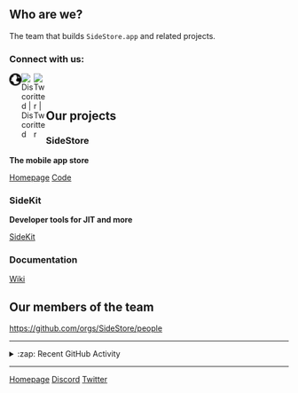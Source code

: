 <!-- 
Docs: How to use GitHub README and actions to auto-generate embedded content.
https://github.com/anuraghazra/github-readme-stats
https://www.youtube.com/watch?v=n6d4KHSKqGk
https://github.com/rahuldkjain/github-profile-readme-generator
 -->

## Who are we?

The team that builds `SideStore.app` and related projects.

### Connect with us:

<!--
[![Website](https://img.shields.io/website?label=sidestore.io&style=for-the-badge&url=https://sidestore.io)](https://sidestore.io)
[![Twitter Follow](https://img.shields.io/twitter/follow/sidestore_io?color=1DA1F2&logo=twitter&style=for-the-badge)](https://twitter.com/intent/follow?original_referer=https%3A%2F%2Fgithub.com%2Fsidestore&screen_name=sidestore)
[![GitHub Followers](https://img.shields.io/github/followers/sidestore?style=for-the-badge)]()
[![GitHub Sponsors](https://img.shields.io/github/sponsors/sidestore?style=for-the-badge
)]() 
-->

[<img align="left" alt="sidestore.io" width="22px" src="https://raw.githubusercontent.com/iconic/open-iconic/master/svg/globe.svg" />][website]
[<img align="left" alt="Discord | Discord" width="22px" src="https://cdn.jsdelivr.net/npm/simple-icons@v3/icons/discord.svg" />][discord]
[<img align="left" alt="Twitter | Twitter" width="22px" src="https://cdn.jsdelivr.net/npm/simple-icons@v3/icons/twitter.svg" />][twitter]

<br />
<br />

## Our projects

### SideStore

__The mobile app store__

[Homepage][website]
[Code][git.sidestore]

### SideKit

__Developer tools for JIT and more__

[SideKit][git.sidekit]

### Documentation

[Wiki][wiki]

## Our members of the team

https://github.com/orgs/SideStore/people

---

<details>
  <summary>:zap: Recent GitHub Activity</summary>

<!--START_SECTION:activity-->
1. 🗣 Commented on [#763](https://github.com/SideStore/SideStore/issues/763) in [SideStore/SideStore](https://github.com/SideStore/SideStore)
2. 🗣 Commented on [#757](https://github.com/SideStore/SideStore/issues/757) in [SideStore/SideStore](https://github.com/SideStore/SideStore)
3. 🗣 Commented on [#757](https://github.com/SideStore/SideStore/issues/757) in [SideStore/SideStore](https://github.com/SideStore/SideStore)
4. 🗣 Commented on [#763](https://github.com/SideStore/SideStore/issues/763) in [SideStore/SideStore](https://github.com/SideStore/SideStore)
5. 🗣 Commented on [#763](https://github.com/SideStore/SideStore/issues/763) in [SideStore/SideStore](https://github.com/SideStore/SideStore)
6. 🗣 Commented on [#763](https://github.com/SideStore/SideStore/issues/763) in [SideStore/SideStore](https://github.com/SideStore/SideStore)
7. 🗣 Commented on [#763](https://github.com/SideStore/SideStore/issues/763) in [SideStore/SideStore](https://github.com/SideStore/SideStore)
8. 🗣 Commented on [#757](https://github.com/SideStore/SideStore/issues/757) in [SideStore/SideStore](https://github.com/SideStore/SideStore)
9. 🎉 Merged PR [#8](https://github.com/SideStore/anisette-servers/pull/8) in [SideStore/anisette-servers](https://github.com/SideStore/anisette-servers)
10. 💪 Opened PR [#8](https://github.com/SideStore/anisette-servers/pull/8) in [SideStore/anisette-servers](https://github.com/SideStore/anisette-servers)
11. 🗣 Commented on [#757](https://github.com/SideStore/SideStore/issues/757) in [SideStore/SideStore](https://github.com/SideStore/SideStore)
12. 🗣 Commented on [#784](https://github.com/SideStore/SideStore/issues/784) in [SideStore/SideStore](https://github.com/SideStore/SideStore)
13. 🗣 Commented on [#784](https://github.com/SideStore/SideStore/issues/784) in [SideStore/SideStore](https://github.com/SideStore/SideStore)
14. ❗️ Opened issue [#784](https://github.com/SideStore/SideStore/issues/784) in [SideStore/SideStore](https://github.com/SideStore/SideStore)
15. 🗣 Commented on [#783](https://github.com/SideStore/SideStore/issues/783) in [SideStore/SideStore](https://github.com/SideStore/SideStore)
16. ❗️ Closed issue [#783](https://github.com/SideStore/SideStore/issues/783) in [SideStore/SideStore](https://github.com/SideStore/SideStore)
17. ❗️ Opened issue [#783](https://github.com/SideStore/SideStore/issues/783) in [SideStore/SideStore](https://github.com/SideStore/SideStore)
18. 🗣 Commented on [#763](https://github.com/SideStore/SideStore/issues/763) in [SideStore/SideStore](https://github.com/SideStore/SideStore)
19. 🗣 Commented on [#721](https://github.com/SideStore/SideStore/issues/721) in [SideStore/SideStore](https://github.com/SideStore/SideStore)
20. ❗️ Opened issue [#782](https://github.com/SideStore/SideStore/issues/782) in [SideStore/SideStore](https://github.com/SideStore/SideStore)
<!--END_SECTION:activity-->

</details>

---

[Homepage][patreon] [Discord][discord] [Twitter][twitter]

<!--
- [Patreon][patreon]
- [OpenCollective][opencollective]
- [YouTube][youtube]
-->

[website]: https://sidestore.io
[wiki]: https://wiki.sidestore.io
[twitter]: https://twitter.com/sidestore_io
[discord]: https://discord.gg/sidestore-949183273383395328
[youtube]: https://youtube.com/TODO
[patreon]: https://www.patreon.com/SideStore
[opencollective]: https://opencollective.com/TODO
[git.sidestore]: https://github.com/SideStore/SideStore/
[git.sidekit]: https://github.com/SideStore/SideKit

